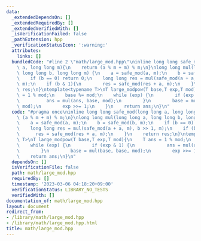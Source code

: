 ```yaml
---
data:
  _extendedDependsOn: []
  _extendedRequiredBy: []
  _extendedVerifiedWith: []
  _isVerificationFailed: false
  _pathExtension: hpp
  _verificationStatusIcon: ':warning:'
  attributes:
    links: []
  bundledCode: "#line 2 \"math/large_mod.hpp\"\ninline long long safe_mod(long long\
    \ a, long long m){\n    return (a % m + m) % m;\n}\nlong long mul(long long a,\
    \ long long b, long long m) {\n    a = safe_mod(a, m);\n    b = safe_mod(b, m);\n\
    \    if (b == 0) return 0;\n    long long res = mul(safe_mod(a + a, m), b >> 1,\
    \ m);\n    if (b & 1){\n        res = safe_mod(res + a, m);\n    }\n    return\
    \ res;\n}\ntemplate<typename T>\nT large_modpow(T base,T exp,T mod){\n    T ans\
    \ = 1 % mod;\n    base %= mod;\n    while (exp) {\n        if (exp & 1) {\n  \
    \          ans = mul(ans, base, mod);\n        }\n        base = mul(base, base,\
    \ mod);\n        exp >>= 1;\n    }\n    return ans;\n}\n"
  code: "#pragma once\ninline long long safe_mod(long long a, long long m){\n    return\
    \ (a % m + m) % m;\n}\nlong long mul(long long a, long long b, long long m) {\n\
    \    a = safe_mod(a, m);\n    b = safe_mod(b, m);\n    if (b == 0) return 0;\n\
    \    long long res = mul(safe_mod(a + a, m), b >> 1, m);\n    if (b & 1){\n  \
    \      res = safe_mod(res + a, m);\n    }\n    return res;\n}\ntemplate<typename\
    \ T>\nT large_modpow(T base,T exp,T mod){\n    T ans = 1 % mod;\n    base %= mod;\n\
    \    while (exp) {\n        if (exp & 1) {\n            ans = mul(ans, base, mod);\n\
    \        }\n        base = mul(base, base, mod);\n        exp >>= 1;\n    }\n\
    \    return ans;\n}\n"
  dependsOn: []
  isVerificationFile: false
  path: math/large_mod.hpp
  requiredBy: []
  timestamp: '2023-03-06 04:18:20+09:00'
  verificationStatus: LIBRARY_NO_TESTS
  verifiedWith: []
documentation_of: math/large_mod.hpp
layout: document
redirect_from:
- /library/math/large_mod.hpp
- /library/math/large_mod.hpp.html
title: math/large_mod.hpp
---
```

